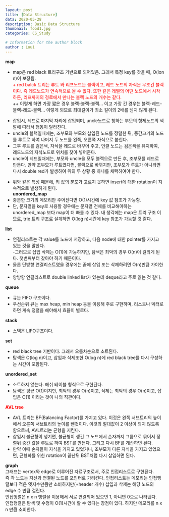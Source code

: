```yaml
---
layout: post
title: [Data Structure]
data: 2020-05-28
description: Basic Data Structure
thumbnail: food1.jpg
categories: CS_Study

# Information for the author block
author : Loui
---
```


**map**     
- map은 red black 트리구조 기반으로 되어있음. 그래서 특정 key를 찾을 때, O(lon n)이 보장됨.     
<span style="color:red">+ red balck 트리는 루트 와 리프노드는 블랙이고, 레드 노드의 자식은 무조건 블랙이다. 즉 레드노드가 연속적으로 올 수 없다. 또한 같은 레벨의 어떤 노드에서 시작하든, 리프까지의 경로에서 만나는 블랙 노드의 개수는 같다. </span>     
++ 이렇게 하면 가장 짧은 경우 블랙-블랙-블랙… 이고 가장 긴 경우는 블랙-레드-블랙-레드-블랙… 이렇게 되므로 최대길이가 최소 길이의 2배를 넘지 않게 된다.     
+ 삽입시, 레드로 마지막 자리에 삽입되며, uncle노드로 칭하는 부모의 형제노드의 색깔에 따라서 행동이 달라진다.     
+ uncle의 블랙일때에는, 조부모와 부모와 삽입된 노드를 정렬한 뒤, 중간크기의 노드를 루트로 하여 나머지 두 노드를 왼쪽, 오른쪽 자식으로 붙힌다.     
+ 그후 루트를 검은색, 자식을 레드로 바꾸어 주고, 언클 노드는 검은색을 유지하여, 레드노드의 자식노드로 위치를 찾아 넣어준다.     
+ uncle이 레드일때에는, 부모와 uncle을 모두 블랙으로 만든 후, 조부모를 레드로 만든다. 만약 조부모가 루트였다면, 블랙으로 바뀌지만, 조부모가 루트가 아니라면 다시 double red가 발생하여 위의 두 상황 중 하나를 채택하여야 한다.     
- 위와 같은 특성 때문에, 키 값의 분포가 고르지 못하면 insert에 대한 rotation이 지속적으로 발생하게 된다.     
**unordered_map**     
- 충분한 크기의 메모리만 주어진다면 O(1)시간에 key 값 참조가 가능함.     
- 단, 문자열을 key로 사용할 경우에는 문자열 전체를 비교해야하는 unordered_map 보다 map이 더 빠를 수 있다. 내 생각에는 map은 트리 구조 이므로, trie 트리 구조로 설계하면 O(log n)시간에 key 참조가 가능할 것 같다.     
   
**list**     
- 연결리스트는 각 value를 노드에 저장하고, 다음 node에 대한 pointer를 가지고 있는 것을 말한다.     
-그러므로 삽입 삭제는 O(1)에 가능하지만, 탐색은 최악의 경우 O(n)이 걸리게 된다. 첫번째부터 찾아야 하기 때문이다.     
- 물론 단방향 연결리스트였을 경우에는 끝에 삽입 또는 삭제하려면 O(n)만큼 가야한다.     
- 양방향 연결리스트로 double linked list가 있는데 deque라고 주로 읽는 것 같다.     
   
**queue**   
- 큐는 FIFO 구조이다.     
- 우선순위 큐는 max heap, min heap 등을 이용해 주로 구현하며, 리스트나 벡터로 하면 계속 정렬을 해야해서 효율이 별로다.     
   
**stack**     
- 스택은 LIFO구조이다.     
   
**set**     
- red black tree 기반이다. 그래서 오름차순으로 소트된다.     
- 탐색은 O(log n)이고, 삽입과 삭제또한 O(log n)에 red black tree를 다시 구성하는 시간이 포함된다.     
   
**unordered_set**   
- 소트하지 않는다. 해쉬 테이블 형식으로 구현된다.     
- 탐색은 평균 O(1)이지만, 최악의 경우 O(n)이고, 삭제는 최악의 경우 O(n)이고, 삽입은 O(1) 이라는 것이 나의 직관이다.     
   
<span style="color:red">**AVL tree**</span>     
- AVL 트리는 BF(Balancing Factor)를 가지고 있다. 이것은 왼쪽 서브트리의 높이에서 오른쪽 서브트리의 높이를 뺀것이다. 이것의 절대값이 2 이상이 되지 않도록 함으로써, AVL트리는 균형을 지킨다.     
- 삽입시 불균형이 생기면, 불균형이 생긴 그 노드에서 손자까지 그룹으로 묶어서 정렬뒤 중간 값을 루트로 하여 BST를 만든다. 그리고 다시 BF를 계산하면 된다.     
- 만약 이때 손자들이 자식을 가지고 있었거나, 조부모가 다른 자식을 가지고 있었으면, 균형화를 위한 rotation이 끝난뒤 BST처럼 다시 삽입하면 된다.     
   
**graph**     
그래프는 vertex와 edge로 이루어진 자료구조로서, 주로 인접리스트로 구현된다.     
즉 각 노드는 자신과 연결된 노드를 포인터로 가리킨다. 인접리스트는 메모리는 인접행렬보다 적은 엣지수만큼만 소비하지만(+header 개수) 삽입과 삭제는 해당 노드의 edge 수 만큼 걸린다.   
인접행렬은 n x n 행렬을 이용해서 서로 연결되어 있으면 1, 아니면 0으로 나타낸다.     
인접행렬은 탐색 및 수정이 O(1)시간에 할 수 있다는 장점이 있다. 하지만 메모리를 n x n 만큼 소비한다.     
   
   
